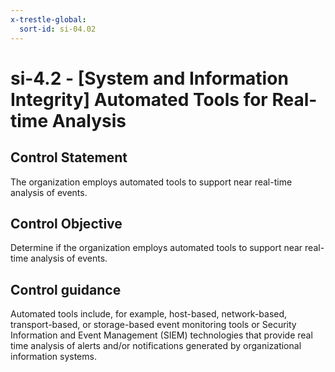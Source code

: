 ```yaml
---
x-trestle-global:
  sort-id: si-04.02
---
```


# si-4.2 - \[System and Information Integrity\] Automated Tools for Real-time Analysis

## Control Statement

The organization employs automated tools to support near real-time analysis of events.

## Control Objective

Determine if the organization employs automated tools to support near real-time analysis of events.

## Control guidance

Automated tools include, for example, host-based, network-based, transport-based, or storage-based event monitoring tools or Security Information and Event Management (SIEM) technologies that provide real time analysis of alerts and/or notifications generated by organizational information systems.
